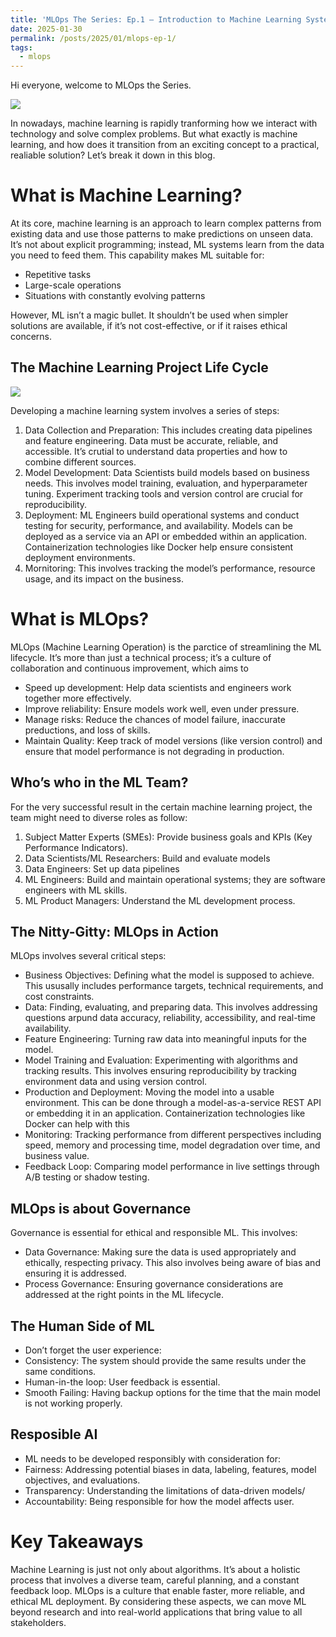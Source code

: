 ```yaml
---
title: 'MLOps The Series: Ep.1 — Introduction to Machine Learning System'
date: 2025-01-30
permalink: /posts/2025/01/mlops-ep-1/
tags:
  - mlops
---
```


Hi everyone, welcome to MLOps the Series.

![](https://miro.medium.com/v2/resize:fit:4800/format:webp/1*6C7IuHtT-ZBUFU_OoL7DxQ.png)

In nowadays, machine learning is rapidly tranforming how we interact with technology and solve complex problems. But what exactly is machine learning, and how does it transition from an exciting concept to a practical, realiable solution? Let’s break it down in this blog.

What is Machine Learning?
======

At its core, machine learning is an approach to learn complex patterns from existing data and use those patterns to make predictions on unseen data. It’s not about explicit programming; instead, ML systems learn from the data you need to feed them. This capability makes ML suitable for:
* Repetitive tasks
* Large-scale operations
* Situations with constantly evolving patterns

However, ML isn’t a magic bullet. It shouldn’t be used when simpler solutions are available, if it’s not cost-effective, or if it raises ethical concerns.

The Machine Learning Project Life Cycle
------
![](https://miro.medium.com/v2/resize:fit:4800/format:webp/1*MsRSfSiiJc4aQtkceOFkVQ.png)

Developing a machine learning system involves a series of steps:

1. Data Collection and Preparation: This includes creating data pipelines and feature engineering. Data must be accurate, reliable, and accessible. It’s crutial to understand data properties and how to combine different sources.
2. Model Development: Data Scientists build models based on business needs. This involves model training, evaluation, and hyperparameter tuning. Experiment tracking tools and version control are crucial for reproducibility.
3. Deployment: ML Engineers build operational systems and conduct testing for security, performance, and availability. Models can be deployed as a service via an API or embedded within an application. Containerization technologies like Docker help ensure consistent deployment environments.
4. Mornitoring: This involves tracking the model’s performance, resource usage, and its impact on the business.

What is MLOps?
======
MLOps (Machine Learning Operation) is the parctice of streamlining the ML lifecycle. It’s more than just a technical process; it’s a culture of collaboration and continuous improvement, which aims to
* Speed up development: Help data scientists and engineers work together more effectively.
* Improve reliability: Ensure models work well, even under pressure.
* Manage risks: Reduce the chances of model failure, inaccurate preductions, and loss of skills.
* Maintain Quality: Keep track of model versions (like version control) and ensure that model performance is not degrading in production.

Who’s who in the ML Team?
------
For the very successful result in the certain machine learning project, the team might need to diverse roles as follow:
1. Subject Matter Experts (SMEs): Provide business goals and KPIs (Key Performance Indicators).
2. Data Scientists/ML Researchers: Build and evaluate models
3. Data Engineers: Set up data pipelines
4. ML Engineers: Build and maintain operational systems; they are software engineers with ML skills.
5. ML Product Managers: Understand the ML development process.

The Nitty-Gitty: MLOps in Action
------
MLOps involves several critical steps:
* Business Objectives: Defining what the model is supposed to achieve. This ususally includes performance targets, technical requirements, and cost constraints.
* Data: Finding, evaluating, and preparing data. This involves addressing questions arpund data accuracy, reliability, accessibility, and real-time availability.
* Feature Engineering: Turning raw data into meaningful inputs for the model.
* Model Training and Evaluation: Experimenting with algorithms and tracking results. This involves ensuring reproducibility by tracking environment data and using version control.
* Production and Deployment: Moving the model into a usable environment. This can be done through a model-as-a-service REST API or embedding it in an application. Containerization technologies like Docker can help with this
* Monitoring: Tracking performance from different perspectives including speed, memory and processing time, model degradation over time, and business value.
* Feedback Loop: Comparing model performance in live settings through A/B testing or shadow testing.

MLOps is about Governance
------
Governance is essential for ethical and responsible ML. This involves:
* Data Governance: Making sure the data is used appropriately and ethically, respecting privacy. This also involves being aware of bias and ensuring it is addressed.
* Process Governance: Ensuring governance considerations are addressed at the right points in the ML lifecycle.

The Human Side of ML
------
* Don’t forget the user experience:
* Consistency: The system should provide the same results under the same conditions.
* Human-in-the loop: User feedback is essential.
* Smooth Failing: Having backup options for the time that the main model is not working properly.

Resposible AI
------
* ML needs to be developed responsibly with consideration for:
* Fairness: Addressing potential biases in data, labeling, features, model objectives, and evaluations.
* Transparency: Understanding the limitations of data-driven models/
* Accountability: Being responsible for how the model affects user.

Key Takeaways
======
Machine Learning is just not only about algorithms. It’s about a holistic process that involves a diverse team, careful planning, and a constant feedback loop. MLOps is a culture that enable faster, more reliable, and ethical ML deployment. By considering these aspects, we can move ML beyond research and into real-world applications that bring value to all stakeholders.